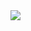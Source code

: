 <img src="https://i.pinimg.com/originals/35/78/ba/3578bab0d217108930a655a862e1bae7.gif">

<!--
**godstanis/godstanis** is a ✨ _special_ ✨ repository because its `README.md` (this file) appears on your GitHub profile.
